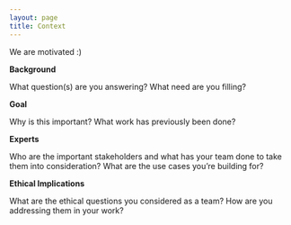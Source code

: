 ```yaml
---
layout: page
title: Context
---
```

We are motivated :)

**Background**

What question(s) are you answering?
What need are you filling?

**Goal**

Why is this important?
What work has previously been done?

**Experts**

Who are the important stakeholders and what has your team done to take them into consideration?
What are the use cases you’re building for?

**Ethical Implications**

What are the ethical questions you considered as a team?
How are you addressing them in your work?

